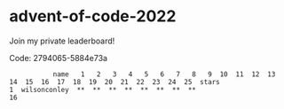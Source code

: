 # advent-of-code-2022

Join my private leaderboard!

Code: 2794065-5884e73a

```leaderboard
           name   1   2   3   4   5   6   7   8   9  10  11  12  13  14  15  16  17  18  19  20  21  22  23  24  25  stars
1  wilsonconley  **  **  **  **  **  **  **  **                                                                         16
```
